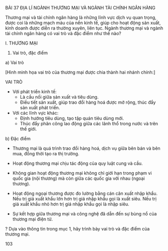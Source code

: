 BÀI 37 ĐỊA LÍ NGÀNH THƯƠNG MẠI VÀ NGÀNH TÀI CHÍNH NGÂN HÀNG

Thương mại và tài chính ngân hàng là những lĩnh vực dịch vụ quan trọng, được coi là những mạch máu của nền kinh tế, giúp cho hoạt động sản xuất, kinh doanh được diễn ra thường xuyên, liên tục. Ngành thương mại và ngành tài chính ngân hàng có vai trò và đặc điểm như thế nào?

I. THƯƠNG MẠI

1. Vai trò, đặc điểm

a) Vai trò

[Hình minh họa vai trò của thương mại được chia thành hai nhánh chính:]

VAI TRÒ
- Với phát triển kinh tế:
  + Là cầu nối giữa sản xuất và tiêu dùng.
  + Điều tiết sản xuất, giúp trao đổi hàng hoá được mở rộng, thúc đẩy sản xuất phát triển.
- Với các lĩnh vực khác:
  + Định hướng tiêu dùng, tạo tập quán tiêu dùng mới.
  + Thúc đẩy phân công lao động giữa các lãnh thổ trong nước và trên thế giới.

b) Đặc điểm

- Thương mại là quá trình trao đổi hàng hoá, dịch vụ giữa bên bán và bên mua, đồng thời tạo ra thị trường.

- Hoạt động thương mại chịu tác động của quy luật cung và cầu.

- Không gian hoạt động thương mại không chỉ giới hạn trong phạm vi quốc gia (nội thương) mà còn giữa các quốc gia với nhau (ngoại thương).

- Hoạt động ngoại thương được đo lường bằng cán cân xuất nhập khẩu. Nếu trị giá xuất khẩu lớn hơn trị giá nhập khẩu gọi là xuất siêu. Nếu trị giá xuất khẩu nhỏ hơn trị giá nhập khẩu gọi là nhập siêu.

- Sự kết hợp giữa thương mại và công nghệ đã dẫn đến sự bùng nổ của thương mại điện tử.

? Dựa vào thông tin trong mục 1, hãy trình bày vai trò và đặc điểm của thương mại.

103